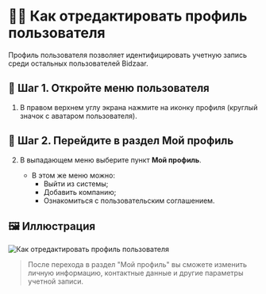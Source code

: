 # 🧑‍💼 Как отредактировать профиль пользователя

Профиль пользователя позволяет идентифицировать учетную запись среди остальных пользователей Bidzaar.

## 🔧 Шаг 1. Откройте меню пользователя

1. В правом верхнем углу экрана нажмите на иконку профиля (круглый значок с аватаром пользователя).

## 📝 Шаг 2. Перейдите в раздел **Мой профиль**

2. В выпадающем меню выберите пункт **Мой профиль**.

   - В этом же меню можно:
     - Выйти из системы;
     - Добавить компанию;
     - Ознакомиться с пользовательским соглашением.

## 🖼️ Иллюстрация

![Как отредактировать профиль пользователя](ВСТАВЬТЕ_ССЫЛКУ_НА_ИЗОБРАЖЕНИЕ_ЗДЕСЬ)

> После перехода в раздел "Мой профиль" вы сможете изменить личную информацию, контактные данные и другие параметры учетной записи.
